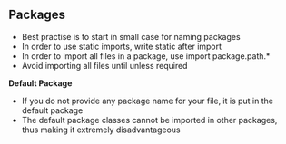## Packages

- Best practise is to start in small case for naming packages
- In order to use static imports, write static after import
- In order to import all files in a package, use import package.path.*
- Avoid importing all files until unless required


**Default Package**
- If you do not provide any package name for your file, it is put in the default package
- The default package classes cannot be imported in other packages, thus making it extremely disadvantageous





